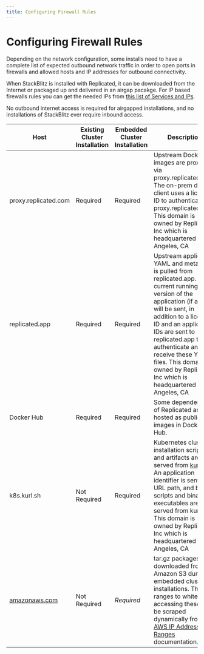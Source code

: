```yaml
---
title: Configuring Firewall Rules
---
```


# Configuring Firewall Rules

Depending on the network configuration, some installs need to have a complete list of expected outbound network traffic in order to open ports in firewalls and allowed hosts and IP addresses for outbound connectivity.

When StackBlitz is installed with Replicated, it can be downloaded from the Internet or packaged up and delivered in an airgap pacakge. For IP based firewalls rules you can get the needed IPs from [this list of Services and IPs](https://raw.githubusercontent.com/replicatedhq/ips/master/ip_addresses.json).

No outbound internet access is required for airgapped installations, and no installations of StackBlitz ever require inbound access.

| Host | Existing Cluster Installation | Embedded Cluster Installation | Description |
| --- | --- | --- | --- |
| proxy.replicated.com | Required | Required | Upstream Docker images are proxied via proxy.replicated.com. The on-prem docker client uses a license ID to authenticate to proxy.replicated.com. This domain is owned by Replicated, Inc which is headquartered in Los Angeles, CA |
| replicated.app | Required | Required | Upstream application YAML and metadata is pulled from replicated.app. The current running version of the application (if any) will be sent, in addition to a license ID and an application IDs are sent to replicated.app to authenticate and receive these YAML files. This domain is owned by Replicated, Inc which is headquartered in Los Angeles, CA |
| Docker Hub | Required | Required | Some dependencies of Replicated are hosted as public images in Docker Hub. |
| k8s.kurl.sh | Not Required | Required | Kubernetes cluster installation scripts and artifacts are served from [kurl.sh](http://kurl.sh). An application identifier is sent in a URL path, and bash scripts and binary executables are served from kurl.sh. This domain is owned by Replicated, Inc which is headquartered in Los Angeles, CA |
| [amazonaws.com](https://docs.aws.amazon.com/general/latest/gr/aws-ip-ranges.html#aws-ip-download) | Not Required | <i/>Required | tar.gz packages are downloaded from Amazon S3 during embedded cluster installations. The IP ranges to whitelist for accessing these can be scraped dynamically from the [AWS IP Address Ranges](https://docs.aws.amazon.com/general/latest/gr/aws-ip-ranges.html#aws-ip-download) documentation. |
